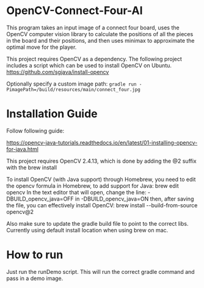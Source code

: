 OpenCV-Connect-Four-AI
======================

This program takes an input image of a connect four board, uses the OpenCV computer vision library to calculate the positions of all the pieces in the board and their positions, and then uses minimax to approximate the optimal move for the player.

This project requires OpenCV as a dependency. The following project includes a script which can be used to install OpenCV on Ubuntu.
https://github.com/sgjava/install-opencv

Optionally specify a custom image path:
```gradle run -PimagePath=/build/resources/main/connect_four.jpg```

# Installation Guide

Follow following guide:

https://opencv-java-tutorials.readthedocs.io/en/latest/01-installing-opencv-for-java.html

This project requires OpenCV 2.4.13, which is done by adding the @2 suffix with the brew install

To install OpenCV (with Java support) through Homebrew, you need to edit the opencv formula in Homebrew, to add support for Java: brew edit opencv In the text editor that will open, change the line: -DBUILD_opencv_java=OFF in -DBUILD_opencv_java=ON then, after saving the file, you can effectively install OpenCV: brew install --build-from-source opencv@2


Also make sure to update the gradle build file to point to the correct libs.
Currently using default install location when using brew on mac.

# How to run

Just run the runDemo script. This will run the correct gradle command and pass in a demo image.
